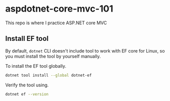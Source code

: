 # aspdotnet-core-mvc-101

This repo is where I practice ASP.NET core MVC

## Install EF tool

By default, `dotnet` CLI doesn't include tool to work with EF core for Linux, so you must install the tool by yourself manually.

To install the EF tool globally.

```bash
dotnet tool install --global dotnet-ef
```

Verify the tool using.

```bash
dotnet ef --version
```
